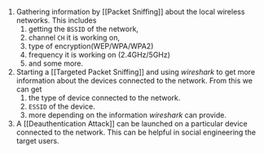 1. Gathering information by [[Packet Sniffing]] about the local wireless networks. This includes 
	1. getting the `BSSID` of the network,  
	2. channel `CH` it is working on, 
	3. type of encryption(WEP/WPA/WPA2)
	4. frequency it is working on (2.4GHz/5GHz)
	5. and some more.
2. Starting a [[Targeted Packet Sniffing]] and using _wireshark_ to get more information about the devices connected to the network. From this we can get
	1. the type of device connected to the network.
	2. `ESSID` of the device. 
	3. more depending on the information _wireshark_ can provide.
3. A [[Deauthentication Attack]] can be launched on a particular device connected to the network. This can be helpful in social engineering the target users. 